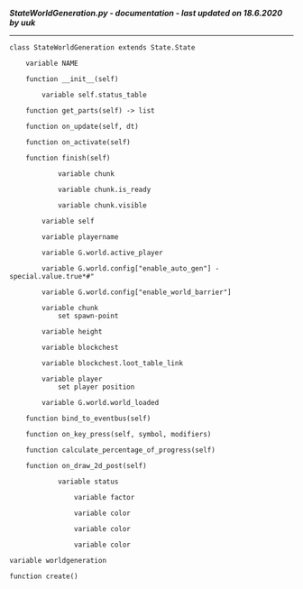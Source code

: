 ***StateWorldGeneration.py - documentation - last updated on 18.6.2020 by uuk***
___

    class StateWorldGeneration extends State.State

        variable NAME

        function __init__(self)

            variable self.status_table

        function get_parts(self) -> list

        function on_update(self, dt)

        function on_activate(self)

        function finish(self)

                variable chunk

                variable chunk.is_ready

                variable chunk.visible

            variable self

            variable playername

            variable G.world.active_player

            variable G.world.config["enable_auto_gen"] - special.value.true*#"

            variable G.world.config["enable_world_barrier"]

            variable chunk
                set spawn-point

            variable height

            variable blockchest

            variable blockchest.loot_table_link

            variable player
                set player position

            variable G.world.world_loaded

        function bind_to_eventbus(self)

        function on_key_press(self, symbol, modifiers)

        function calculate_percentage_of_progress(self)

        function on_draw_2d_post(self)

                variable status

                    variable factor

                    variable color

                    variable color

                    variable color

    variable worldgeneration

    function create()